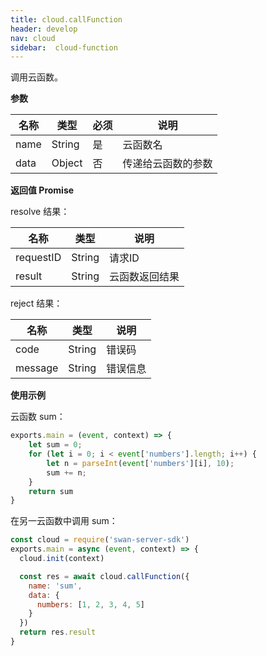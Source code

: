 ```yaml
---
title: cloud.callFunction
header: develop
nav: cloud
sidebar:  cloud-function
---
```


 

调用云函数。


**参数**

|名称|类型|必须|说明|
|---|---|---|---|
|name|String|是|云函数名|
|data|Object|否|传递给云函数的参数|


**返回值 Promise**

resolve 结果：

|名称|类型|说明|
|---|---|---|
|requestID|String|请求ID|
|result|String|云函数返回结果|

reject 结果：

|名称|类型|说明|
|---|---|---|
|code|String|错误码|
|message|String|错误信息|


**使用示例**

云函数 sum：
``` js
exports.main = (event, context) => {
    let sum = 0;
    for (let i = 0; i < event['numbers'].length; i++) {
        let n = parseInt(event['numbers'][i], 10);
        sum += n;
    }
    return sum
}
```

在另一云函数中调用 sum：
``` js
const cloud = require('swan-server-sdk')
exports.main = async (event, context) => {
  cloud.init(context)

  const res = await cloud.callFunction({
    name: 'sum',
    data: {
      numbers: [1, 2, 3, 4, 5]
    }
  })
  return res.result
}
```

